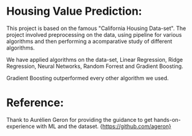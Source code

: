 
# Housing Value Prediction: 
This project is based on the famous "California Housing Data-set". The project involved preprocessing on the
data, using pipeline for various algorithms and then performing a acomparative study of different algorithms.

We have applied algorithms on the data-set, Linear Regression, Ridge Regression, Neural Networks, Random Forrest and Gradient Boosting.

Gradient Boosting outperformed every other algorithm we used.

# Reference:

Thank to Aurélien Geron for providing the guidance to get hands-on-experience with ML and the dataset.
{https://github.com/ageron}
